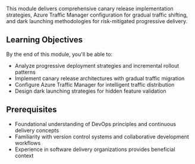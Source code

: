 This module delivers comprehensive canary release implementation strategies, Azure Traffic Manager configuration for gradual traffic shifting, and dark launching methodologies for risk-mitigated progressive delivery.

## Learning Objectives

By the end of this module, you'll be able to:

- Analyze progressive deployment strategies and incremental rollout patterns
- Implement canary release architectures with gradual traffic migration
- Configure Azure Traffic Manager for intelligent traffic distribution
- Design dark launching strategies for hidden feature validation

## Prerequisites

- Foundational understanding of DevOps principles and continuous delivery concepts
- Familiarity with version control systems and collaborative development workflows
- Experience in software delivery organizations provides beneficial context
